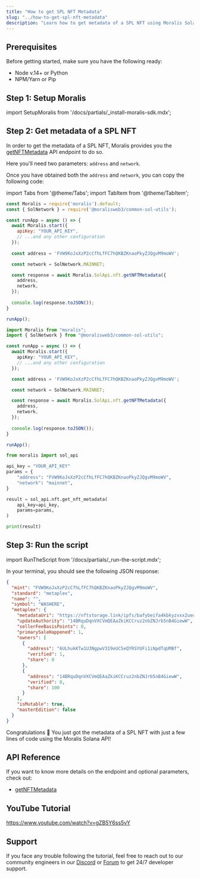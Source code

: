 ```yaml
---
title: "How to get SPL NFT Metadata"
slug: "../how-to-get-spl-nft-metadata"
description: "Learn how to get metadata of a SPL NFT using Moralis Solana API."
---
```

## Prerequisites

Before getting started, make sure you have the following ready:

- Node v.14+ or Python
- NPM/Yarn or Pip

## Step 1: Setup Moralis

import SetupMoralis from '/docs/partials/_install-moralis-sdk.mdx';

<SetupMoralis node="moralis @moralisweb3/common-sol-utils" python="moralis" />



## Step 2: Get metadata of a SPL NFT

In order to get the metadata of a SPL NFT, Moralis provides you the [getNFTMetadata](/web3-data-api/reference/get-sol-nft-metadata) API endpoint to do so.

Here you'll need two parameters: `address` and `network`.

Once you have obtained both the `address` and `network`, you can copy the following code:

import Tabs from '@theme/Tabs';
import TabItem from '@theme/TabItem';

<Tabs groupId="programming-language">
  <TabItem value="javascript" label="index.js (JavaScript)" default>

```javascript index.js
const Moralis = require('moralis').default;
const { SolNetwork } = require('@moralisweb3/common-sol-utils');

const runApp = async () => {
  await Moralis.start({
    apiKey: "YOUR_API_KEY",
    // ...and any other configuration
  });
  
  const address = 'FVW9KoJxXzP2cCfhLfFC7hQKBZKnaoPkyZJQgvM9moWV';

  const network = SolNetwork.MAINNET;

  const response = await Moralis.SolApi.nft.getNFTMetadata({
    address,
    network,
  });
  
  console.log(response.toJSON());
}

runApp();
```

</TabItem>
<TabItem value="typescript" label="index.ts (TypeScript)">

```typescript index.ts
import Moralis from "moralis";
import { SolNetwork } from "@moralisweb3/common-sol-utils";

const runApp = async () => {
  await Moralis.start({
    apiKey: "YOUR_API_KEY",
    // ...and any other configuration
  });

  const address = 'FVW9KoJxXzP2cCfhLfFC7hQKBZKnaoPkyZJQgvM9moWV';

  const network = SolNetwork.MAINNET;

  const response = await Moralis.SolApi.nft.getNFTMetadata({
    address,
    network,
  });
  
  console.log(response.toJSON());
}

runApp();
```

</TabItem>
<TabItem value="python" label="index.py (Python)">

```python index.py
from moralis import sol_api

api_key = "YOUR_API_KEY"
params = {
    "address": "FVW9KoJxXzP2cCfhLfFC7hQKBZKnaoPkyZJQgvM9moWV", 
    "network": "mainnet", 
}

result = sol_api.nft.get_nft_metadata(
    api_key=api_key,
    params=params,
)

print(result)
```

</TabItem>
</Tabs>



## Step 3: Run the script

import RunTheScript from '/docs/partials/_run-the-script.mdx';

<RunTheScript />

In your terminal, you should see the following JSON response:

```json
{
  "mint": "FVW9KoJxXzP2cCfhLfFC7hQKBZKnaoPkyZJQgvM9moWV",
  "standard": "metaplex",
  "name": "",
  "symbol": "WASHERE",
  "metaplex": {
    "metadataUri": "https://nftstorage.link/ipfs/bafybeifa4kbkyzvxx2uedsnqespxdhdgn4bs3bw7mkrhdtxi2y44dahcxm/6.json",
    "updateAuthority": "14BRquDqnVXCVmQEAaZkiKCCruz2nbZNJrb5nB4GiewW",
    "sellerFeeBasisPoints": 0,
    "primarySaleHappened": 1,
    "owners": [
      {
        "address": "6ULhukKTw1U3NgpwV319eUC5eQYRSYUFi1iNpdTqUMBf",
        "verified": 1,
        "share": 0
      },
      {
        "address": "14BRquDqnVXCVmQEAaZkiKCCruz2nbZNJrb5nB4GiewW",
        "verified": 0,
        "share": 100
      }
    ],
    "isMutable": true,
    "masterEdition": false
  }
}
```

Congratulations 🥳 You just got the metadata of a SPL NFT with just a few lines of code using the Moralis Solana API!

## API Reference

If you want to know more details on the endpoint and optional parameters, check out:

- [getNFTMetadata](/web3-data-api/reference/get-sol-nft-metadata)

## YouTube Tutorial

https://www.youtube.com/watch?v=gZB5Y6ss5vY

## Support

If you face any trouble following the tutorial, feel free to reach out to our community engineers in our [Discord](https://moralis.io/discord) or [Forum](https://forum.moralis.io) to get 24/7 developer support.